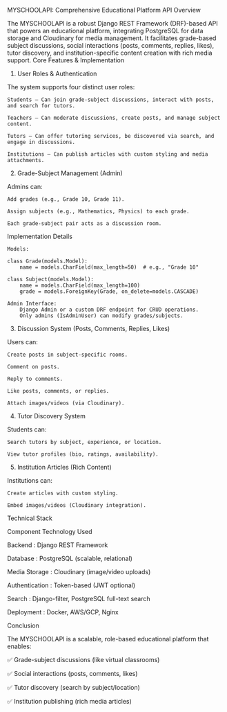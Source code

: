MYSCHOOLAPI: Comprehensive Educational Platform API
Overview

The MYSCHOOLAPI is a robust Django REST Framework (DRF)-based API that powers an educational platform, integrating PostgreSQL for data storage and Cloudinary for media management. It facilitates grade-based subject discussions, social interactions (posts, comments, replies, likes), tutor discovery, and institution-specific content creation with rich media support.
Core Features & Implementation
1. User Roles & Authentication

The system supports four distinct user roles:

    Students – Can join grade-subject discussions, interact with posts, and search for tutors.

    Teachers – Can moderate discussions, create posts, and manage subject content.

    Tutors – Can offer tutoring services, be discovered via search, and engage in discussions.

    Institutions – Can publish articles with custom styling and media attachments.


2. Grade-Subject Management (Admin)

Admins can:

    Add grades (e.g., Grade 10, Grade 11).

    Assign subjects (e.g., Mathematics, Physics) to each grade.

    Each grade-subject pair acts as a discussion room.

Implementation Details

    Models:

    class Grade(models.Model):
        name = models.CharField(max_length=50)  # e.g., "Grade 10"

    class Subject(models.Model):
        name = models.CharField(max_length=100)
        grade = models.ForeignKey(Grade, on_delete=models.CASCADE)

    Admin Interface:
        Django Admin or a custom DRF endpoint for CRUD operations.
        Only admins (IsAdminUser) can modify grades/subjects.

3. Discussion System (Posts, Comments, Replies, Likes)

Users can:

    Create posts in subject-specific rooms.

    Comment on posts.

    Reply to comments.

    Like posts, comments, or replies.

    Attach images/videos (via Cloudinary).


4. Tutor Discovery System

Students can:

    Search tutors by subject, experience, or location.

    View tutor profiles (bio, ratings, availability).


5. Institution Articles (Rich Content)

Institutions can:

    Create articles with custom styling.

    Embed images/videos (Cloudinary integration).



Technical Stack

Component	Technology Used

Backend	: Django REST Framework

Database	: PostgreSQL (scalable, relational)

Media Storage	: Cloudinary (image/video uploads)

Authentication :	Token-based (JWT optional)

Search	: Django-filter, PostgreSQL full-text search

Deployment	: Docker, AWS/GCP, Nginx


Conclusion

The MYSCHOOLAPI is a scalable, role-based educational platform that enables:

✅ Grade-subject discussions (like virtual classrooms)

✅ Social interactions (posts, comments, likes)

✅ Tutor discovery (search by subject/location)

✅ Institution publishing (rich media articles)    

